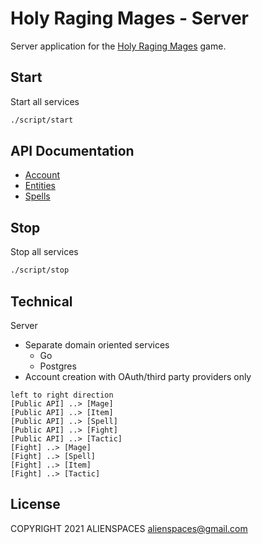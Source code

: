 # Holy Raging Mages - Server

Server application for the [Holy Raging Mages](https://holyragingmages.com) game.

## Start

Start all services

```bash
./script/start
```

## API Documentation

* [Account](http://localhost:8082/accounts/documentation)
* [Entities](http://localhost:8082/entities/documentation)
* [Spells](http://localhost:8082/spells/documentation)

## Stop

Stop all services

```bash
./script/stop
```

## Technical

Server

* Separate domain oriented services
  * Go
  * Postgres
* Account creation with OAuth/third party providers only

```plantuml
left to right direction
[Public API] ..> [Mage]
[Public API] ..> [Item]
[Public API] ..> [Spell]
[Public API] ..> [Fight]
[Public API] ..> [Tactic]
[Fight] ..> [Mage]
[Fight] ..> [Spell]
[Fight] ..> [Item]
[Fight] ..> [Tactic]
```

## License

COPYRIGHT 2021 ALIENSPACES alienspaces@gmail.com
